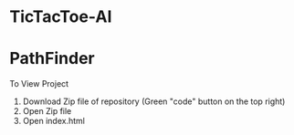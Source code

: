 # TicTacToe-AI
# PathFinder
To View Project
  1) Download Zip file of repository (Green "code" button on the top right)
  2) Open Zip file
  3) Open index.html

